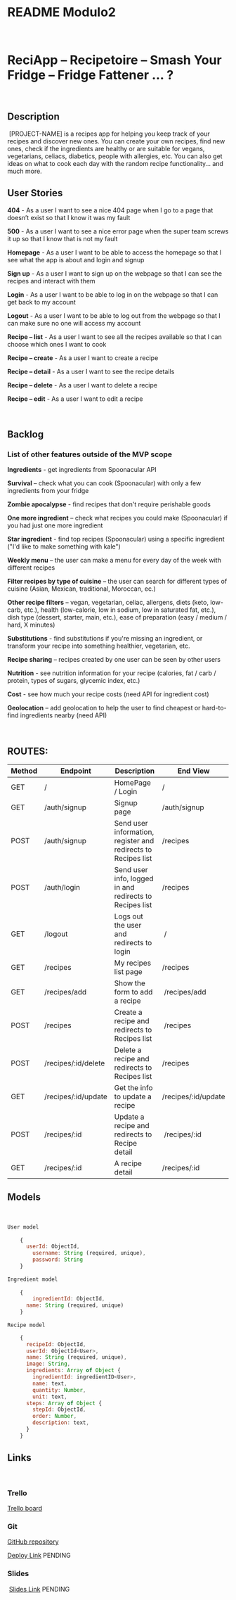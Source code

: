 # README Modulo2
​
# ReciApp – Recipetoire – Smash Your Fridge – Fridge Fattener … ?
​
## Description
​
[PROJECT-NAME] is a recipes app for helping you keep track of your recipes and discover new ones. You can create your own recipes, find new ones, check if the ingredients are healthy or are suitable for vegans, vegetarians, celiacs, diabetics, people with allergies, etc. You can also get ideas  on what to cook each day with the random recipe functionality… and much more.
​
## User Stories
**404** - As a user I want to see a nice 404 page when I go to a page that doesn’t exist so that I know it was my fault

**500** - As a user I want to see a nice error page when the super team screws it up so that I know that is not my fault

**Homepage** - As a user I want to be able to access the homepage so that I see what the app is about and login and signup

**Sign up** - As a user I want to sign up on the webpage so that I can see the recipes and interact with them

**Login** - As a user I want to be able to log in on the webpage so that I can get back to my account

**Logout** - As a user I want to be able to log out from the webpage so that I can make sure no one will access my account  

​**Recipe – list** - As a user I want to see all the recipes available so that I can choose which ones I want to cook  

**Recipe – create** - As a user I want to create a recipe

**Recipe – detail** - As a user I want to see the recipe details

**Recipe – delete** - As a user I want to delete a recipe  

**Recipe – edit** - As a user I want to edit a recipe

​
## Backlog

### List of other features outside of the MVP scope

**Ingredients** - get ingredients from Spoonacular API

**Survival** – check what you can cook (Spoonacular) with only a few ingredients from your fridge

**Zombie apocalypse** - find recipes that don't require perishable goods

**One more ingredient** – check what recipes you could make (Spoonacular) if you had just one more ingredient

**Star ingredient** - find top recipes (Spoonacular) using a specific ingredient ("I'd like to make something with kale")

**Weekly menu** – the user can make a menu for every day of the week with different recipes

**Filter recipes by type of cuisine** – the user can search for different types of cuisine (Asian, Mexican, traditional, Moroccan, ec.)

**Other recipe filters** – vegan, vegetarian, celiac, allergens, diets (keto, low-carb, etc.), health (low-calorie, low in sodium, low in saturated fat, etc.), dish type (dessert, starter, main, etc.), ease of preparation (easy / medium / hard, X minutes)

**Substitutions** - find substitutions if you're missing an ingredient, or transform your recipe into something healthier, vegetarian, etc.

**Recipe sharing** – recipes created by one user can be seen by other users

**Nutrition** - see nutrition information for your recipe (calories, fat / carb / protein, types of sugars, glycemic index, etc.)

**Cost** - see how much your recipe costs (need API for ingredient cost)

**Geolocation** – add geolocation to help the user to find cheapest or hard-to-find  ingredients nearby (need API)

​
## ROUTES:

Method | Endpoint | Description | End View |
|---|---|---|---|
| GET | / | HomePage / Login | / |
| GET | /auth/signup | Signup page | /auth/signup |
| POST | /auth/signup | Send user information, register and redirects to Recipes list | /recipes |
| POST | /auth/login | Send user info, logged in and redirects to Recipes list | /recipes |
| GET | /logout | Logs out the user and redirects to login |​ / |
| GET | /recipes | My recipes list page | /recipes |
| GET | /recipes/add | Show the form to add a recipe |​ /recipes/add |
| POST | /recipes | Create a recipe and redirects to Recipes list |​ /recipes |
| POST | /recipes/:id/delete | Delete a recipe and redirects to Recipes list | /recipes |
| GET | /recipes/:id/update | Get the info to update a recipe | /recipes/:id/update |
| POST | /recipes/:id | Update a recipe and redirects to Recipe detail |​ /recipes/:id |
| GET | /recipes/:id | A recipe detail | /recipes/:id |



## Models
​
```Javascript
User model
​
    {
      userId: ObjectId,
    	username: String (required, unique),
    	password: String
    }
​
Ingredient model
​
    { 
    	ingredientId: ObjectId,
      name: String (required, unique)
    }
​
Recipe model

    { 
      recipeId: ObjectId,
      userId: ObjectId<User>,
      name: String (required, unique),
      image: String,
      ingredients: Array of Object {
        ingredientId: ingredientID<User>,
        name: text,
        quantity: Number,
        unit: text,
      steps: Array of Object {
        stepId: ObjectId,
        order: Number,
        description: text,
      }
    }
```

## Links
​
### Trello

[Trello board](https://trello.com/b/5ZZUmgcL/recipe-app)
​
### Git

[GitHub repository](https://github.com/duducarmona/recipes-project-2)

[Deploy Link](http://heroku.com/) PENDING
​
### Slides
​
[Slides Link](http://slides.com/) PENDING
